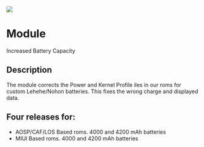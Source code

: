 ![](https://github.com/PycmShoma/IncreasedBatteryCapacity/blob/main/assets/DeviceInfo.png)

# Module
Increased Battery Capacity

## Description
The module corrects the Power and Kernel Profile iles in our roms for custom Lehehe/Nohon batteries.
This fixes the wrong charge and displayed data.

## Four releases for:
- AOSP/CAF/LOS Based roms. 4000 and 4200 mAh batteries
- MIUI Based roms. 4000 and 4200 mAh batteries


